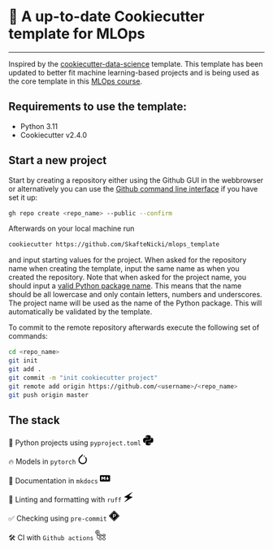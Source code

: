 # 🍪 A up-to-date Cookiecutter template for MLOps

---

Inspired by the [cookiecutter-data-science](https://github.com/drivendata/cookiecutter-data-science) template. This
template has been updated to better fit machine learning-based projects and is being used as the core template in
this [MLOps course](https://github.com/SkafteNicki/dtu_mlops).

## Requirements to use the template:

* Python 3.11
* Cookiecutter v2.4.0

## Start a new project

Start by creating a repository either using the Github GUI in the webbrowser or alternatively you can use the
[Github command line interface](https://cli.github.com/) if you have set it up:

```bash
gh repo create <repo_name> --public --confirm
```
Afterwards on your local machine run

```bash
cookiecutter https://github.com/SkafteNicki/mlops_template
```

and input starting values for the project. When asked for the repository name when creating the template,
input the same name as when you created the repository. Note that when asked for the project name, you should input
a [valid Python package name](https://peps.python.org/pep-0008/#package-and-module-names). This means that the name 
should be all lowercase and only contain letters, numbers and underscores. The project name will be used as the name of 
the Python package. This will automatically be validated by the template.

To commit to the remote repository afterwards execute the following set of commands:

```bash
cd <repo_name>
git init
git add .
git commit -m "init cookiecutter project"
git remote add origin https://github.com/<username>/<repo_name>
git push origin master
```

## The stack

🐍 Python projects using `pyproject.toml` <img src="icons/python.svg" width="20" height="20">

🔥 Models in `pytorch` <img src="icons/pytorch.svg" width="20" height="20">

📄 Documentation in `mkdocs` <img src="icons/markdown.svg" width="20" height="20">

👕 Linting and formatting with `ruff` <img src="icons/ruff.svg" width="20" height="20">

✅ Checking using `pre-commit` <img src="icons/precommit.svg" width="20" height="20">

🛠️ CI with `Github actions` <img src="icons/githubactions.svg" width="20" height="20">
